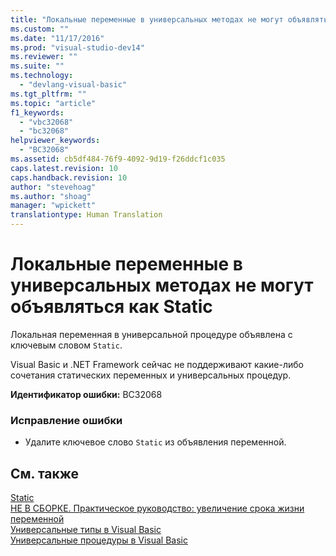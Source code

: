 ```yaml
---
title: "Локальные переменные в универсальных методах не могут объявляться как Static | Microsoft Docs"
ms.custom: ""
ms.date: "11/17/2016"
ms.prod: "visual-studio-dev14"
ms.reviewer: ""
ms.suite: ""
ms.technology: 
  - "devlang-visual-basic"
ms.tgt_pltfrm: ""
ms.topic: "article"
f1_keywords: 
  - "vbc32068"
  - "bc32068"
helpviewer_keywords: 
  - "BC32068"
ms.assetid: cb5df484-76f9-4092-9d19-f26ddcf1c035
caps.latest.revision: 10
caps.handback.revision: 10
author: "stevehoag"
ms.author: "shoag"
manager: "wpickett"
translationtype: Human Translation
---
```

# Локальные переменные в универсальных методах не могут объявляться как Static
Локальная переменная в универсальной процедуре объявлена с ключевым словом `Static`.  
  
 Visual Basic и .NET Framework сейчас не поддерживают какие\-либо сочетания статических переменных и универсальных процедур.  
  
 **Идентификатор ошибки:** BC32068  
  
### Исправление ошибки  
  
-   Удалите ключевое слово `Static` из объявления переменной.  
  
## См. также  
 [Static](../../visual-basic/language-reference/modifiers/static.md)   
 [НЕ В СБОРКЕ. Практическое руководство: увеличение срока жизни переменной](http://msdn.microsoft.com/ru-ru/04e7c56c-1db0-4fe5-a678-859a39ec654b)   
 [Универсальные типы в Visual Basic](../../visual-basic/programming-guide/language-features/data-types/generic-types.md)   
 [Универсальные процедуры в Visual Basic](../../visual-basic/programming-guide/language-features/data-types/generic-procedures.md)